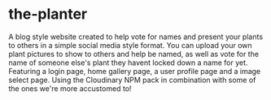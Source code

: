# the-planter

A blog style website created to help vote for names and present your plants to others in a simple social media style format. You can upload your own plant pictures to show to others and help be named, as well as vote for the name of someone else's plant they havent locked down a name for yet. Featuring a login page, home gallery page, a user profile page and a image select page. Using the Cloudinary NPM pack in combination with some of the ones we're more accustomed to!